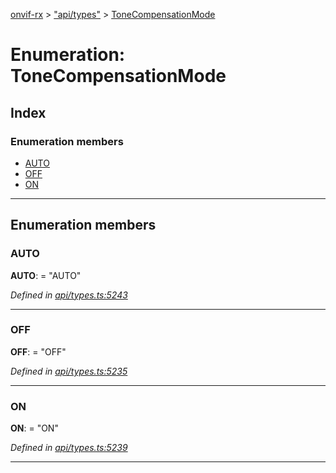 [onvif-rx](../README.md) > ["api/types"](../modules/_api_types_.md) > [ToneCompensationMode](../enums/_api_types_.tonecompensationmode.md)

# Enumeration: ToneCompensationMode

## Index

### Enumeration members

* [AUTO](_api_types_.tonecompensationmode.md#auto)
* [OFF](_api_types_.tonecompensationmode.md#off)
* [ON](_api_types_.tonecompensationmode.md#on)

---

## Enumeration members

<a id="auto"></a>

###  AUTO

**AUTO**:  = "AUTO"

*Defined in [api/types.ts:5243](https://github.com/patrickmichalina/onvif-rx/blob/d62cee9/src/api/types.ts#L5243)*

___
<a id="off"></a>

###  OFF

**OFF**:  = "OFF"

*Defined in [api/types.ts:5235](https://github.com/patrickmichalina/onvif-rx/blob/d62cee9/src/api/types.ts#L5235)*

___
<a id="on"></a>

###  ON

**ON**:  = "ON"

*Defined in [api/types.ts:5239](https://github.com/patrickmichalina/onvif-rx/blob/d62cee9/src/api/types.ts#L5239)*

___

